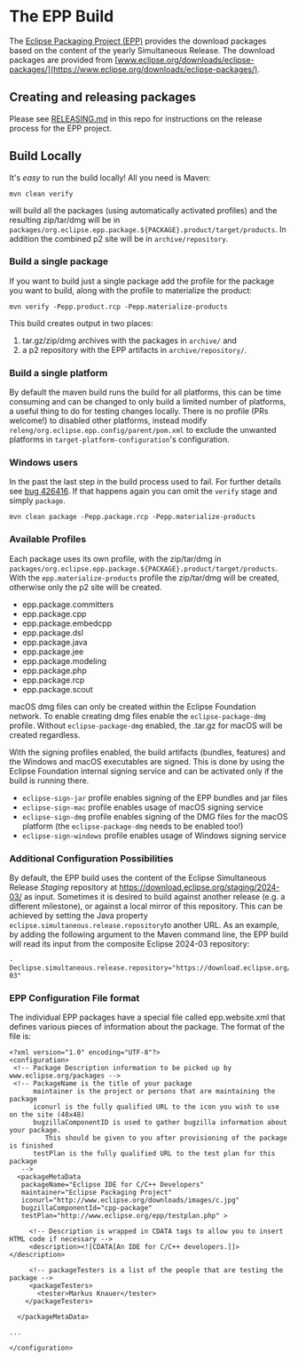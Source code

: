 The EPP Build
=============

The [Eclipse Packaging Project (EPP)](https://www.eclipse.org/epp/) provides the download packages based on the content of the yearly Simultaneous Release.
The download packages are provided from [www.eclipse.org/downloads/eclipse-packages/](https://www.eclipse.org/downloads/eclipse-packages/).

## Creating and releasing packages

Please see [RELEASING.md](RELEASING.md) in this repo for instructions on the release process for the EPP project.

## Build Locally

It's *easy* to run the build locally! All you need is Maven:

    mvn clean verify

will build all the packages (using automatically activated profiles) and the resulting zip/tar/dmg will be in `packages/org.eclipse.epp.package.${PACKAGE}.product/target/products`.
In addition the combined p2 site will be in `archive/repository`.

### Build a single package

If you want to build just a single package add the profile for the package you want to build, along with the profile to materialize the product:

    mvn verify -Pepp.product.rcp -Pepp.materialize-products

This build creates output in two places:

1. tar.gz/zip/dmg archives with the packages in `archive/` and
2. a p2 repository with the EPP artifacts in `archive/repository/`.

### Build a single platform

By default the maven build runs the build for all platforms, this can be time consuming and can be changed to only build a limited number of platforms, a useful thing to do for testing changes locally.
There is no profile (PRs welcome!) to disabled other platforms, instead modify `releng/org.eclipse.epp.config/parent/pom.xml` to exclude the unwanted platforms in `target-platform-configuration`'s configuration.

### Windows users

In the past the last step in the build process used to fail.
For further  details see [bug 426416](https://bugs.eclipse.org/bugs/show_bug.cgi?id=426416).
If that happens again you can omit the `verify` stage and simply `package`.

    mvn clean package -Pepp.package.rcp -Pepp.materialize-products

### Available Profiles

Each package uses its own profile, with the zip/tar/dmg in `packages/org.eclipse.epp.package.${PACKAGE}.product/target/products`.
With the `epp.materialize-products` profile the zip/tar/dmg will be created, otherwise only the p2 site will be created.

- epp.package.committers
- epp.package.cpp
- epp.package.embedcpp
- epp.package.dsl
- epp.package.java
- epp.package.jee
- epp.package.modeling
- epp.package.php
- epp.package.rcp
- epp.package.scout

macOS dmg files can only be created within the Eclipse Foundation network. To enable creating
dmg files enable the `eclipse-package-dmg` profile. Without `eclipse-package-dmg` enabled, the .tar.gz
for macOS will be created regardless.

With the signing profiles enabled, the build artifacts (bundles, features) and the
Windows and macOS executables are signed. This is done by using the Eclipse Foundation
internal signing service and can be activated only if the build is running there.

- `eclipse-sign-jar` profile enables signing of the EPP bundles and jar files
- `eclipse-sign-mac` profile enables usage of macOS signing service
- `eclipse-sign-dmg` profile enables signing of the DMG files for the macOS platform (the `eclipse-package-dmg` needs to be enabled too!)
- `eclipse-sign-windows` profile enables usage of Windows signing service

### Additional Configuration Possibilities

By default, the EPP build uses the content of the Eclipse Simultaneous Release *Staging*
repository at <https://download.eclipse.org/staging/2024-03/> as input. Sometimes it is
desired to build against another release (e.g. a different milestone), or against a local
mirror of this repository. This can be achieved by setting the Java property
`eclipse.simultaneous.release.repository`to another URL. As an example, by adding the
following argument to the Maven command line, the EPP build will read its input from the
composite Eclipse 2024-03 repository:

    -Declipse.simultaneous.release.repository="https://download.eclipse.org/releases/2024-03"

### EPP Configuration File format

The individual EPP packages have a special file called epp.website.xml that defines various
pieces of information about the package. The format of the file is:

```
<?xml version="1.0" encoding="UTF-8"?>
<configuration>
 <!-- Package Description information to be picked up by www.eclipse.org/packages -->
 <!-- PackageName is the title of your package
      maintainer is the project or persons that are maintaining the package
      iconurl is the fully qualified URL to the icon you wish to use on the site (48x48)
      bugzillaComponentID is used to gather bugzilla information about your package.
         This should be given to you after provisioning of the package is finished
      testPlan is the fully qualified URL to the test plan for this package
   -->
  <packageMetaData
   packageName="Eclipse IDE for C/C++ Developers"
   maintainer="Eclipse Packaging Project"
   iconurl="http://www.eclipse.org/downloads/images/c.jpg"
   bugzillaComponentId="cpp-package"
   testPlan="http://www.eclipse.org/epp/testplan.php" >

     <!-- Description is wrapped in CDATA tags to allow you to insert HTML code if necessary -->
     <description><![CDATA[An IDE for C/C++ developers.]]></description>

     <!-- packageTesters is a list of the people that are testing the package -->
     <packageTesters>
       <tester>Markus Knauer</tester>
    </packageTesters>

  </packageMetaData>

...

</configuration>
```
